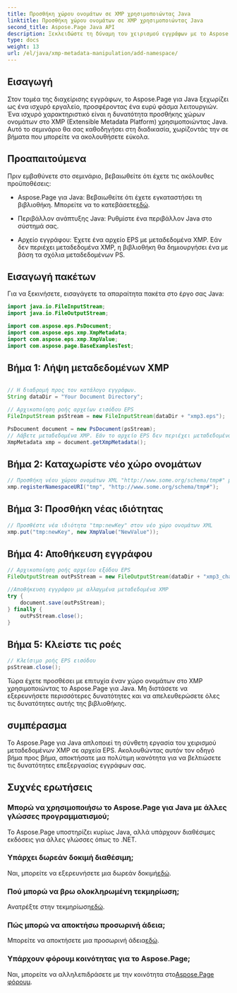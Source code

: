 ```yaml
---
title: Προσθήκη χώρου ονομάτων σε XMP χρησιμοποιώντας Java
linktitle: Προσθήκη χώρου ονομάτων σε XMP χρησιμοποιώντας Java
second_title: Aspose.Page Java API
description: Ξεκλειδώστε τη δύναμη του χειρισμού εγγράφων με το Aspose.Page για Java. Μάθετε να προσθέτετε αβίαστα χώρους ονομάτων XMP σε αυτόν τον περιεκτικό οδηγό.
type: docs
weight: 13
url: /el/java/xmp-metadata-manipulation/add-namespace/
---
```


## Εισαγωγή

Στον τομέα της διαχείρισης εγγράφων, το Aspose.Page για Java ξεχωρίζει ως ένα ισχυρό εργαλείο, προσφέροντας ένα ευρύ φάσμα λειτουργιών. Ένα ισχυρό χαρακτηριστικό είναι η δυνατότητα προσθήκης χώρων ονομάτων στο XMP (Extensible Metadata Platform) χρησιμοποιώντας Java. Αυτό το σεμινάριο θα σας καθοδηγήσει στη διαδικασία, χωρίζοντάς την σε βήματα που μπορείτε να ακολουθήσετε εύκολα.

## Προαπαιτούμενα

Πριν εμβαθύνετε στο σεμινάριο, βεβαιωθείτε ότι έχετε τις ακόλουθες προϋποθέσεις:

-  Aspose.Page για Java: Βεβαιωθείτε ότι έχετε εγκαταστήσει τη βιβλιοθήκη. Μπορείτε να το κατεβάσετε[εδώ](https://releases.aspose.com/page/java/).

- Περιβάλλον ανάπτυξης Java: Ρυθμίστε ένα περιβάλλον Java στο σύστημά σας.

- Αρχείο εγγράφου: Έχετε ένα αρχείο EPS με μεταδεδομένα XMP. Εάν δεν περιέχει μεταδεδομένα XMP, η βιβλιοθήκη θα δημιουργήσει ένα με βάση τα σχόλια μεταδεδομένων PS.

## Εισαγωγή πακέτων

Για να ξεκινήσετε, εισαγάγετε τα απαραίτητα πακέτα στο έργο σας Java:

```java
import java.io.FileInputStream;
import java.io.FileOutputStream;

import com.aspose.eps.PsDocument;
import com.aspose.eps.xmp.XmpMetadata;
import com.aspose.eps.xmp.XmpValue;
import com.aspose.page.BaseExamplesTest;
```

## Βήμα 1: Λήψη μεταδεδομένων XMP

```java

// Η διαδρομή προς τον κατάλογο εγγράφων.
String dataDir = "Your Document Directory";

// Αρχικοποίηση ροής αρχείων εισόδου EPS
FileInputStream psStream = new FileInputStream(dataDir + "xmp3.eps");

PsDocument document = new PsDocument(psStream);
// Λάβετε μεταδεδομένα XMP. Εάν το αρχείο EPS δεν περιέχει μεταδεδομένα XMP, δημιουργήστε ένα νέο γεμάτο με τιμές από σχόλια μεταδεδομένων PS (%%Creator, %%CreateDate, %%Title, κ.λπ.)
XmpMetadata xmp = document.getXmpMetadata();
```

## Βήμα 2: Καταχωρίστε νέο χώρο ονομάτων

```java
// Προσθήκη νέου χώρου ονομάτων XML "http://www.some.org/schema/tmp#" με πρόθεμα "tmp"
xmp.registerNamespaceURI("tmp", "http://www.some.org/schema/tmp#");
```

## Βήμα 3: Προσθήκη νέας ιδιότητας

```java
// Προσθέστε νέα ιδιότητα "tmp:newKey" στον νέο χώρο ονομάτων XML
xmp.put("tmp:newKey", new XmpValue("NewValue"));
```

## Βήμα 4: Αποθήκευση εγγράφου

```java
// Αρχικοποίηση ροής αρχείου εξόδου EPS
FileOutputStream outPsStream = new FileOutputStream(dataDir + "xmp3_changed.eps");

//Αποθήκευση εγγράφου με αλλαγμένα μεταδεδομένα XMP
try {
    document.save(outPsStream);
} finally {
    outPsStream.close();
}
```

## Βήμα 5: Κλείστε τις ροές

```java
// Κλείσιμο ροής EPS εισόδου
psStream.close();
```

Τώρα έχετε προσθέσει με επιτυχία έναν χώρο ονομάτων στο XMP χρησιμοποιώντας το Aspose.Page για Java. Μη διστάσετε να εξερευνήσετε περισσότερες δυνατότητες και να απελευθερώσετε όλες τις δυνατότητες αυτής της βιβλιοθήκης.

## συμπέρασμα

Το Aspose.Page για Java απλοποιεί τη σύνθετη εργασία του χειρισμού μεταδεδομένων XMP σε αρχεία EPS. Ακολουθώντας αυτόν τον οδηγό βήμα προς βήμα, αποκτήσατε μια πολύτιμη ικανότητα για να βελτιώσετε τις δυνατότητες επεξεργασίας εγγράφων σας.

## Συχνές ερωτήσεις

### Μπορώ να χρησιμοποιήσω το Aspose.Page για Java με άλλες γλώσσες προγραμματισμού;
Το Aspose.Page υποστηρίζει κυρίως Java, αλλά υπάρχουν διαθέσιμες εκδόσεις για άλλες γλώσσες όπως το .NET.

### Υπάρχει δωρεάν δοκιμή διαθέσιμη;
 Ναι, μπορείτε να εξερευνήσετε μια δωρεάν δοκιμή[εδώ](https://releases.aspose.com/).

### Πού μπορώ να βρω ολοκληρωμένη τεκμηρίωση;
 Ανατρέξτε στην τεκμηρίωση[εδώ](https://reference.aspose.com/page/java/).

### Πώς μπορώ να αποκτήσω προσωρινή άδεια;
 Μπορείτε να αποκτήσετε μια προσωρινή άδεια[εδώ](https://purchase.aspose.com/temporary-license/).

### Υπάρχουν φόρουμ κοινότητας για το Aspose.Page;
 Ναι, μπορείτε να αλληλεπιδράσετε με την κοινότητα στο[Aspose.Page φόρουμ](https://forum.aspose.com/c/page/39).